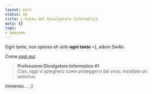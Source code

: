 ```yaml
--- 
layout: post
status: ok
title: L'haiku del Divulgatore Informatico
meta: {}
tags: 
- awesome
---
```

Ogni tanto, non spesso eh solo **ogni tanto** =], adoro Sw4n.  
  
Come [oggi qui](http://sw4n.net/2008/04/22/professione-divulgatore-informatico-1/):  
  
> **Professione Divulgatore Informatico #1**  
> Ciao, oggi vi spiegherò come proteggervi dai virus: installate un antivirus.  
  
Immenso.... ;)  
  
 
